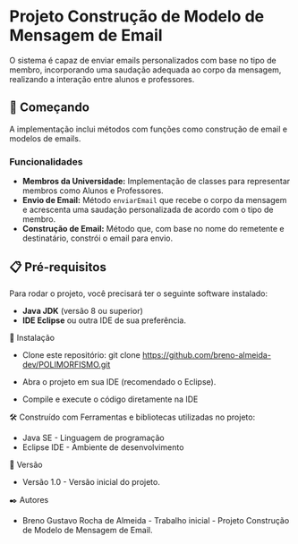# Projeto Construção de Modelo de Mensagem de Email
O sistema é capaz de enviar emails personalizados com base no tipo de membro, incorporando uma saudação adequada ao corpo da mensagem, realizando a interação entre alunos e professores.


## 🚀 Começando

A implementação inclui métodos com funções como construção de email e modelos de emails.
  

### Funcionalidades

- **Membros da Universidade:** Implementação de classes para representar membros como Alunos e Professores.
- **Envio de Email:** Método `enviarEmail` que recebe o corpo da mensagem e acrescenta uma saudação personalizada de acordo com o tipo de membro.
- **Construção de Email:** Método que, com base no nome do remetente e destinatário, constrói o email para envio.
  

## 📋 Pré-requisitos

Para rodar o projeto, você precisará ter o seguinte software instalado:

- **Java JDK** (versão 8 ou superior)
- **IDE Eclipse** ou outra IDE de sua preferência.
  

🔧 Instalação
- Clone este repositório:
    git clone https://github.com/breno-almeida-dev/POLIMORFISMO.git
  
- Abra o projeto em sua IDE (recomendado o Eclipse).
- Compile e execute o código diretamente na IDE
  
  

🛠️ Construído com
Ferramentas e bibliotecas utilizadas no projeto:

- Java SE - Linguagem de programação
- Eclipse IDE - Ambiente de desenvolvimento



📌 Versão
- Versão 1.0 - Versão inicial do projeto.



✒️ Autores
- Breno Gustavo Rocha de Almeida - Trabalho inicial - Projeto Construção de Modelo de Mensagem de Email.
